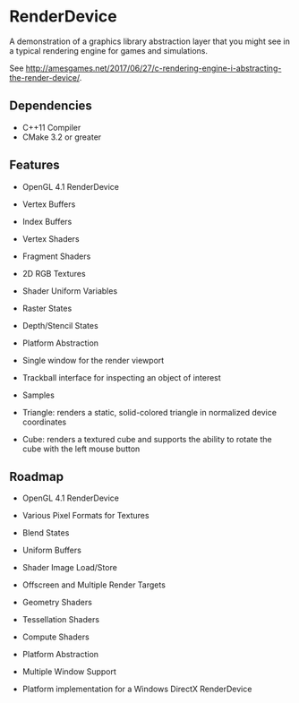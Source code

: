 # RenderDevice

A demonstration of a graphics library abstraction layer that you might see in a typical rendering engine for games and simulations.

See http://amesgames.net/2017/06/27/c-rendering-engine-i-abstracting-the-render-device/.

## Dependencies

* C++11 Compiler
* CMake 3.2 or greater

## Features

* OpenGL 4.1 RenderDevice
 * Vertex Buffers
 * Index Buffers
 * Vertex Shaders
 * Fragment Shaders
 * 2D RGB Textures
 * Shader Uniform Variables
 * Raster States
 * Depth/Stencil States

* Platform Abstraction
 * Single window for the render viewport
 * Trackball interface for inspecting an object of interest

* Samples
 * Triangle: renders a static, solid-colored triangle in normalized device coordinates
 * Cube: renders a textured cube and supports the ability to rotate the cube with the left mouse button

## Roadmap

* OpenGL 4.1 RenderDevice
 * Various Pixel Formats for Textures
 * Blend States
 * Uniform Buffers
 * Shader Image Load/Store
 * Offscreen and Multiple Render Targets
 * Geometry Shaders
 * Tessellation Shaders
 * Compute Shaders

* Platform Abstraction
 * Multiple Window Support
 * Platform implementation for a Windows DirectX RenderDevice
